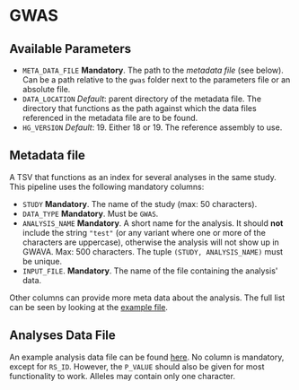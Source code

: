 GWAS
====

Available Parameters
--------------------

- `META_DATA_FILE` **Mandatory**. The path to the _metadata file_
  (see below). Can be a path relative to the `gwas` folder next to the
  parameters file or an absolute file.
- `DATA_LOCATION` _Default_: parent directory of the metadata file. The
  directory that functions as the path against which the data files
  referenced in the metadata file are to be found.
- `HG_VERSION` _Default_: 19. Either 18 or 19. The reference assembly to use.

Metadata file
-------------
A TSV that functions as an index for several analyses in the same study. This
pipeline uses the following mandatory columns:

* `STUDY` **Mandatory**. The name of the study (max: 50 characters).
* `DATA_TYPE` **Mandatory**. Must be `GWAS`.
* `ANALYSIS_NAME` **Mandatory**. A short name for the analysis. It should
  **not** include the string `"test"` (or any variant where one or more of the
  characters are uppercase), otherwise the analysis will not show up in GWAVA.
  Max: 500 characters. The tuple `(STUDY, ANALYSIS_NAME)` must be unique.
* `INPUT_FILE`. **Mandatory**. The name of the file containing the analysis'
  data.

Other columns can provide more meta data about the analysis. The full list can
be seen by looking at the
[example file](../studies/MAGIC/gwas/MagicDataSet.tsv).

Analyses Data File
------------------

An example analysis data file can be found
[here](../studies/MAGIC/gwas/mod_MAGIC_FastingGlucose.tsv). No column is
mandatory, except for `RS_ID`. However, the `P_VALUE` should also be given for
most functionality to work. Alleles may contain only one character.

<!-- vim: tw=80 et ft=markdown spell:
-->
